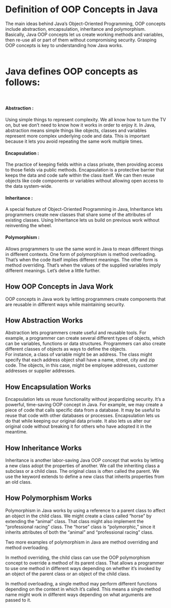 # Definition of OOP Concepts in Java
The main ideas behind Java’s Object-Oriented Programming, OOP concepts include abstraction, encapsulation, inheritance and polymorphism. Basically, Java OOP concepts let us create working methods and variables, then re-use all or part of them without compromising security. Grasping OOP concepts is key to understanding how Java works.
<br />
<br />
# Java defines OOP concepts as follows:
<br />

#### Abstraction : 

Using simple things to represent complexity. We all know how to turn the TV on, but we don’t need to know how it works in order to enjoy it. In Java, abstraction means simple things like objects, classes and variables represent more complex underlying code and data. This is important because it lets you avoid repeating the same work multiple times.

#### Encapsulation :

The practice of keeping fields within a class private, then providing access to those fields via public methods. Encapsulation is a protective barrier that keeps the data and code safe within the class itself. We can then reuse objects like code components or variables without allowing open access to the data system-wide.
<br />

#### Inheritance : <br />
A special feature of Object-Oriented Programming in Java, Inheritance lets programmers create new classes that share some of the attributes of existing classes. Using Inheritance lets us build on previous work without reinventing the wheel.

#### Polymorphism : <br />
Allows programmers to use the same word in Java to mean different things in different contexts. One form of polymorphism is method overloading. That’s when the code itself implies different meanings. The other form is method overriding. That’s when the values of the supplied variables imply different meanings. Let’s delve a little further.
##  How OOP Concepts in Java Work
OOP concepts in Java work by letting programmers create components that are reusable in different ways while maintaining security.
<br />

##  How Abstraction Works
Abstraction lets programmers create useful and reusable tools. For example, a programmer can create several different types of objects, which can be variables, functions or data structures. Programmers can also create different classes of objects as ways to define the objects.
<br />
For instance, a class of variable might be an address. The class might specify that each address object shall have a name, street, city and zip code. The objects, in this case, might be employee addresses, customer addresses or supplier addresses.
<br />
## How Encapsulation Works
Encapsulation lets us reuse functionality without jeopardizing security. It’s a powerful, time-saving OOP concept in Java. For example, we may create a piece of code that calls specific data from a database. It may be useful to reuse that code with other databases or processes. Encapsulation lets us do that while keeping our original data private. It also lets us alter our original code without breaking it for others who have adopted it in the meantime.
<br />

##  How Inheritance Works
Inheritance is another labor-saving Java OOP concept that works by letting a new class adopt the properties of another. We call the inheriting class a subclass or a child class. The original class is often called the parent. We use the keyword extends to define a new class that inherits properties from an old class.
<br />

##  How Polymorphism Works <br />

Polymorphism in Java works by using a reference to a parent class to affect an object in the child class. We might create a class called “horse” by extending the “animal” class. That class might also implement the “professional racing” class. The “horse” class is “polymorphic,” since it inherits attributes of both the “animal” and “professional racing” class.
<br />

Two more examples of polymorphism in Java are method overriding and method overloading.
<br />

In method overriding, the child class can use the OOP polymorphism concept to override a method of its parent class. That allows a programmer to use one method in different ways depending on whether it’s invoked by an object of the parent class or an object of the child class.
<br />

In method overloading, a single method may perform different functions depending on the context in which it’s called. This means a single method name might work in different ways depending on what arguments are passed to it.

